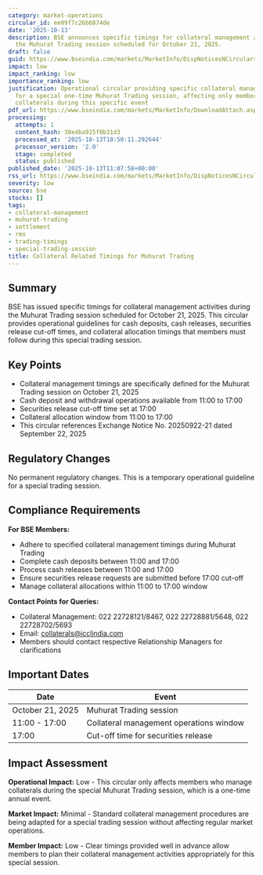 ```yaml
---
category: market-operations
circular_id: ee09f7c26b6874de
date: '2025-10-13'
description: BSE announces specific timings for collateral management activities during
  the Muhurat Trading session scheduled for October 21, 2025.
draft: false
guid: https://www.bseindia.com/markets/MarketInfo/DispNoticesNCirculars.aspx?Noticeid={518DD1BC-96E6-44BB-ABBD-872DFF1924CF}&noticeno=20251013-9&dt=10/13/2025&icount=9&totcount=65&flag=0
impact: low
impact_ranking: low
importance_ranking: low
justification: Operational circular providing specific collateral management timings
  for a special one-time Muhurat Trading session, affecting only members managing
  collaterals during this specific event
pdf_url: https://www.bseindia.com/markets/MarketInfo/DownloadAttach.aspx?id=20251013-9&attachedId=
processing:
  attempts: 1
  content_hash: 38e4ba915f0b31d3
  processed_at: '2025-10-13T18:50:11.292644'
  processor_version: '2.0'
  stage: completed
  status: published
published_date: '2025-10-13T11:07:58+00:00'
rss_url: https://www.bseindia.com/markets/MarketInfo/DispNoticesNCirculars.aspx?Noticeid={518DD1BC-96E6-44BB-ABBD-872DFF1924CF}&noticeno=20251013-9&dt=10/13/2025&icount=9&totcount=65&flag=0
severity: low
source: bse
stocks: []
tags:
- collateral-management
- muhurat-trading
- settlement
- rms
- trading-timings
- special-trading-session
title: Collateral Related Timings for Muhurat Trading
---
```


## Summary

BSE has issued specific timings for collateral management activities during the Muhurat Trading session scheduled for October 21, 2025. This circular provides operational guidelines for cash deposits, cash releases, securities release cut-off times, and collateral allocation timings that members must follow during this special trading session.

## Key Points

- Collateral management timings are specifically defined for the Muhurat Trading session on October 21, 2025
- Cash deposit and withdrawal operations available from 11:00 to 17:00
- Securities release cut-off time set at 17:00
- Collateral allocation window from 11:00 to 17:00
- This circular references Exchange Notice No. 20250922-21 dated September 22, 2025

## Regulatory Changes

No permanent regulatory changes. This is a temporary operational guideline for a special trading session.

## Compliance Requirements

**For BSE Members:**
- Adhere to specified collateral management timings during Muhurat Trading
- Complete cash deposits between 11:00 and 17:00
- Process cash releases between 11:00 and 17:00
- Ensure securities release requests are submitted before 17:00 cut-off
- Manage collateral allocations within 11:00 to 17:00 window

**Contact Points for Queries:**
- Collateral Management: 022 22728121/8467, 022 22728881/5648, 022 22728702/5693
- Email: collaterals@icclindia.com
- Members should contact respective Relationship Managers for clarifications

## Important Dates

| Date | Event |
|------|-------|
| October 21, 2025 | Muhurat Trading session |
| 11:00 - 17:00 | Collateral management operations window |
| 17:00 | Cut-off time for securities release |

## Impact Assessment

**Operational Impact:** Low - This circular only affects members who manage collaterals during the special Muhurat Trading session, which is a one-time annual event.

**Market Impact:** Minimal - Standard collateral management procedures are being adapted for a special trading session without affecting regular market operations.

**Member Impact:** Low - Clear timings provided well in advance allow members to plan their collateral management activities appropriately for this special session.
